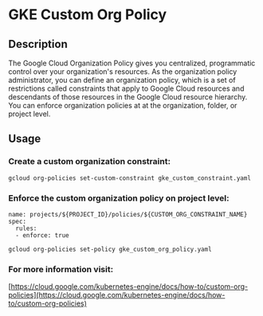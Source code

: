 GKE Custom Org Policy
==================================================

## Description

The Google Cloud Organization Policy gives you centralized, programmatic control over your organization's resources. As the organization policy administrator, you can define an organization policy, which is a set of restrictions called constraints that apply to Google Cloud resources and descendants of those resources in the Google Cloud resource hierarchy. You can enforce organization policies at at the organization, folder, or project level.

## Usage

### Create a custom organization constraint:
```shell
gcloud org-policies set-custom-constraint gke_custom_constraint.yaml
```

### Enforce the custom organization policy on project level:
```
name: projects/${PROJECT_ID}/policies/${CUSTOM_ORG_CONSTRAINT_NAME}
spec:
  rules:
  - enforce: true
```

```shell
gcloud org-policies set-policy gke_custom_org_policy.yaml
```

### For more information visit:
[https://cloud.google.com/kubernetes-engine/docs/how-to/custom-org-policies](https://cloud.google.com/kubernetes-engine/docs/how-to/custom-org-policies)

